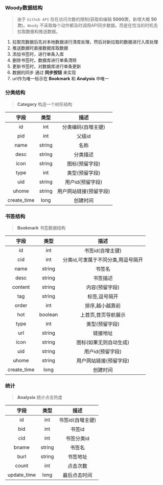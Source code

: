 ### Woody数据结构
> 由于 `Github API` 存在访问次数的限制(获取和编辑 **5000次**，新增大概 **50次**)。`Woody` 不采取每个动作都及时调用API同步数据。而是在恰当的时机去拉取数据和推送数据。

1. 拉取完数据后先对本地数据进行清库处理，然后对新拉取的数据进行入库处理
2. 推送数据时直接数据库取数据
3. 添加书签时，进行单条入库
4. 删除书签时，数据库进行单条清除
5. 更新书签时，对数据库进行单条更新
6. 数据的同步 通过 **同步按钮** 来实现
7. url作为唯一标示在 **Bookmark** 和 **Analysis** 中唯一

### 分类结构
> **Category** 构造一个树形结构

|字段|类型|描述|
|:---:|:---:|:--:|
|id|int|分类编码(自增主键)|
|pid|int|父级id|
|name|string|名称|
|desc|string|分类描述|
|icon|string|图标(预留字段)|
|type|int|类型(预留字段)|
|uid|string|用户id(预留字段)|
|uhome|string|用户网站链接(预留字段)|
|create_time|long|创建时间|

### 书签结构
> **Bookmark** 书签数据结构

|字段|类型|描述|
|:---:|:---:|:--:|
|id|int|书签id(自增主键)|
|cid|int|分类id,可隶属于不同分类,用逗号隔开|
|name|string|书签名|
|desc|string|书签描述|
|content|string|内容(预留字段)|
|tag|string|标签,逗号隔开|
|order|int|排序,越小越靠前|
|hot|boolean|上首页,首页导航展示|
|type|int|类型(预留字段)|
|url|string|链接地址|
|icon|string|图标(如果无则自动生成)|
|uid|string|用户id(预留字段)|
|uhome|string|用户网站链接(预留字段)|
|create_time|long|创建时间|

### 统计
> **Analysis** 统计点击热度

|字段|类型|描述|
|:---:|:---:|:--:|
|id|int|书签id(自增主键)|
|bid|int|书签id|
|cid|int|书签分类id|
|bname|string|书签名|
|burl|string|书签地址|
|count|int|点击次数|
|update_time|long|最后点击时间|
